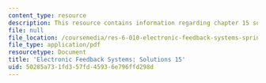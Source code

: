 ```yaml
---
content_type: resource
description: This resource contains information regarding chapter 15 solutions.
file: null
file_location: /coursemedia/res-6-010-electronic-feedback-systems-spring-2013/50285a731fd357fd45936e796ffd298d_MITRES_6-010S13_sol15.pdf
file_type: application/pdf
resourcetype: Document
title: 'Electronic Feedback Systems: Solutions 15'
uid: 50285a73-1fd3-57fd-4593-6e796ffd298d
---
```

